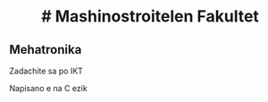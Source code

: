 <h1 align="center">
# Mashinostroitelen Fakultet


</h1>

## Mehatronika

Zadachite sa po IKT 

Napisano e na C ezik

